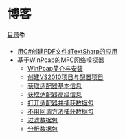 # 博客 #
[目录](https://github.com/Heatwave/Blog/issues):books:
* [用C#创建PDF文件:iTextSharp的应用](https://github.com/Heatwave/Blog/issues/1)
* 基于WinPcap的MFC网络嗅探器
  * [WinPcap简介与安装](https://github.com/Heatwave/Blog/issues/2)
  * [创建VS2010项目与配置项目](https://github.com/Heatwave/Blog/issues/3)
  * [获取适配器基本信息](https://github.com/Heatwave/Blog/issues/4)
  * [获取适配器高级信息](https://github.com/Heatwave/Blog/issues/5)
  * [打开适配器并捕获数据包](https://github.com/Heatwave/Blog/issues/6)
  * [不用回调方法捕获数据包](https://github.com/Heatwave/Blog/issues/7)
  * [过滤数据包](https://github.com/Heatwave/Blog/)
  * [分析数据包](https://github.com/Heatwave/Blog/)
